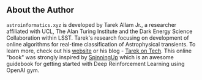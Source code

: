 ## About the Author

`astroinformatics.xyz` is developed by Tarek Allam Jr., a researcher affiliated
with UCL, The Alan Turing Institute and the Dark Energy Science Collaboration
within LSST. Tarek's research focusing on development of online algorithms for
real-time classification of Astrophysical transients. To learn more, check out
his [website](http://www.tareklallamjr.com) or his blog - [Tarek on
Tech](http://www.tarekallamjr.com/blog). This online "book" was strongly
inspired by [SpinningUp](www.openai.com) which is an awesome guidebook for
getting started with Deep Reinforcement Learning using OpenAI gym.
